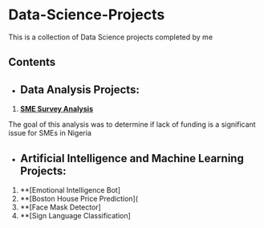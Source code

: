 # Data-Science-Projects
This is a collection of Data Science projects completed by me

## Contents

* ## Data Analysis Projects:
1. **[SME Survey Analysis](https://github.com/victory-lelekumo/Data-Science-Projects/blob/main/Capstone%20Project%20-%20Analysis%20of%20SME%20Survey%20Data%20by%20Victory%20Lelekumo.ipynb)**

  The goal of this analysis was to determine if lack of funding is a significant issue for SMEs in Nigeria

* ## Artificial Intelligence and Machine Learning Projects:
1. **[Emotional Intelligence Bot]
2. **[Boston House Price Prediction](
3. **[Face Mask Detector]
4. **[Sign Language Classification]
